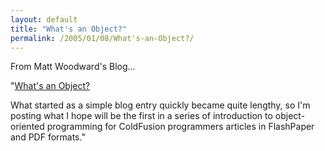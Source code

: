 ```yaml
---
layout: default
title: "What's an Object?"
permalink: /2005/01/08/What's-an-Object?/
---
```


From Matt Woodward's Blog...

"<a href="http://www.mattwoodward.com/blog/index.cfm?mode=entry&entry=43C9FCF7-5070-3118-2D88DB4327650927" target="_blank">What's an Object?</a>

What started as a simple blog entry quickly became quite lengthy, so I'm posting what I hope will be the first in a series of introduction to object-oriented programming for ColdFusion programmers articles in FlashPaper and PDF formats."
